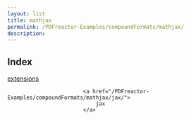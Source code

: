 ```yaml
---
layout: list
title: mathjax
permalink: /PDFreactor-Examples/compoundFormats/mathjax/
description: 
---
```


## Index
<div class="boxes">
                            <a href="/PDFreactor-Examples/compoundFormats/mathjax/extensions/">
                                extensions
                            </a>

                            <a href="/PDFreactor-Examples/compoundFormats/mathjax/jax/">
                                jax
                            </a>
</div>



